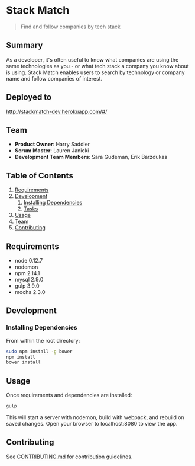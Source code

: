 # Stack Match

> Find and follow companies by tech stack

## Summary

As a developer, it's often useful to know what companies are using the same technologies as you - or what tech stack a company you know about is using. Stack Match enables users to search by technology or company name and follow companies of interest.

## Deployed to

http://stackmatch-dev.herokuapp.com/#/

## Team

  - __Product Owner__: Harry Saddler
  - __Scrum Master__: Lauren Janicki
  - __Development Team Members__: Sara Gudeman, Erik Barzdukas

## Table of Contents

1. [Requirements](#requirements)
1. [Development](#development)
    1. [Installing Dependencies](#installing-dependencies)
    1. [Tasks](#tasks)
1. [Usage](#Usage)
1. [Team](#team)
1. [Contributing](#contributing)

## Requirements

- node 0.12.7
- nodemon
- npm 2.14.1
- mysql 2.9.0
- gulp 3.9.0
- mocha 2.3.0

## Development

### Installing Dependencies

From within the root directory:

```sh
sudo npm install -g bower
npm install
bower install
```

## Usage

Once requirements and dependencies are installed:

```sh
gulp
```

This will start a server with nodemon, build with webpack, and rebuild on saved changes. Open your browser to localhost:8080 to view the app.

## Contributing

See [CONTRIBUTING.md](CONTRIBUTING.md) for contribution guidelines.
